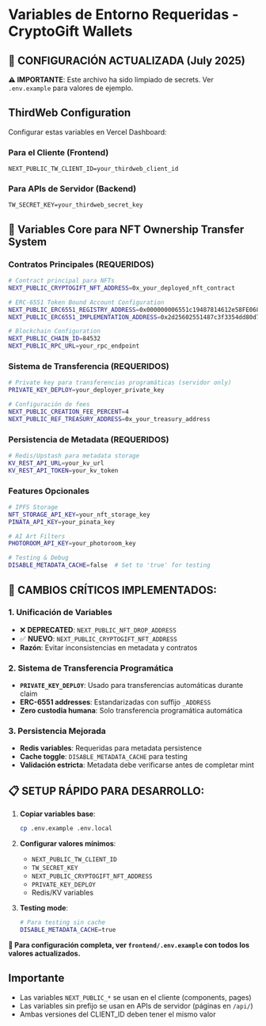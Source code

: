 # Variables de Entorno Requeridas - CryptoGift Wallets

## 🔐 **CONFIGURACIÓN ACTUALIZADA (July 2025)**

**⚠️ IMPORTANTE**: Este archivo ha sido limpiado de secrets. Ver `.env.example` para valores de ejemplo.

## ThirdWeb Configuration
Configurar estas variables en Vercel Dashboard:

### Para el Cliente (Frontend)
```
NEXT_PUBLIC_TW_CLIENT_ID=your_thirdweb_client_id
```

### Para APIs de Servidor (Backend)
```
TW_SECRET_KEY=your_thirdweb_secret_key
```

## 🎁 **Variables Core para NFT Ownership Transfer System**

### **Contratos Principales (REQUERIDOS)**
```bash
# Contract principal para NFTs
NEXT_PUBLIC_CRYPTOGIFT_NFT_ADDRESS=0x_your_deployed_nft_contract

# ERC-6551 Token Bound Account Configuration  
NEXT_PUBLIC_ERC6551_REGISTRY_ADDRESS=0x000000006551c19487814612e58FE06813775758
NEXT_PUBLIC_ERC6551_IMPLEMENTATION_ADDRESS=0x2d25602551487c3f3354dd80d76d54383a243358

# Blockchain Configuration
NEXT_PUBLIC_CHAIN_ID=84532
NEXT_PUBLIC_RPC_URL=your_rpc_endpoint
```

### **Sistema de Transferencia (REQUERIDOS)**
```bash
# Private key para transferencias programáticas (servidor only)
PRIVATE_KEY_DEPLOY=your_deployer_private_key

# Configuración de fees
NEXT_PUBLIC_CREATION_FEE_PERCENT=4
NEXT_PUBLIC_REF_TREASURY_ADDRESS=0x_your_treasury_address
```

### **Persistencia de Metadata (REQUERIDOS)**
```bash
# Redis/Upstash para metadata storage
KV_REST_API_URL=your_kv_url
KV_REST_API_TOKEN=your_kv_token
```

### **Features Opcionales**
```bash
# IPFS Storage
NFT_STORAGE_API_KEY=your_nft_storage_key
PINATA_API_KEY=your_pinata_key

# AI Art Filters
PHOTOROOM_API_KEY=your_photoroom_key

# Testing & Debug
DISABLE_METADATA_CACHE=false  # Set to 'true' for testing
```

## 🔄 **CAMBIOS CRÍTICOS IMPLEMENTADOS:**

### **1. Unificación de Variables**
- ❌ **DEPRECATED**: `NEXT_PUBLIC_NFT_DROP_ADDRESS` 
- ✅ **NUEVO**: `NEXT_PUBLIC_CRYPTOGIFT_NFT_ADDRESS`
- **Razón**: Evitar inconsistencias en metadata y contratos

### **2. Sistema de Transferencia Programática**
- **`PRIVATE_KEY_DEPLOY`**: Usado para transferencias automáticas durante claim
- **ERC-6551 addresses**: Estandarizadas con suffijo `_ADDRESS`
- **Zero custodia humana**: Solo transferencia programática automática

### **3. Persistencia Mejorada**
- **Redis variables**: Requeridas para metadata persistence
- **Cache toggle**: `DISABLE_METADATA_CACHE` para testing
- **Validación estricta**: Metadata debe verificarse antes de completar mint

## 📋 **SETUP RÁPIDO PARA DESARROLLO:**

1. **Copiar variables base**:
   ```bash
   cp .env.example .env.local
   ```

2. **Configurar valores mínimos**:
   - `NEXT_PUBLIC_TW_CLIENT_ID`
   - `TW_SECRET_KEY` 
   - `NEXT_PUBLIC_CRYPTOGIFT_NFT_ADDRESS`
   - `PRIVATE_KEY_DEPLOY`
   - Redis/KV variables

3. **Testing mode**:
   ```bash
   # Para testing sin cache
   DISABLE_METADATA_CACHE=true
   ```

**📖 Para configuración completa, ver `frontend/.env.example` con todos los valores actualizados.**

## Importante
- Las variables `NEXT_PUBLIC_*` se usan en el cliente (components, pages)
- Las variables sin prefijo se usan en APIs de servidor (páginas en `/api/`)
- Ambas versiones del CLIENT_ID deben tener el mismo valor